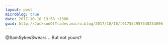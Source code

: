 ```yaml
---
layout: post
microblog: true
date: 2017-10-10 13:58 +1300
guid: http://JacksonOfTrades.micro.blog/2017/10/10/t917554957540253696.html
---
```

@SamSykesSwears ...But not yours?

